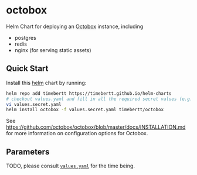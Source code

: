 # octobox

Helm Chart for deploying an [Octobox](https://github.com/octobox/octobox) instance, including

- postgres
- redis
- nginx (for serving static assets)

## Quick Start

Install this [helm](https://helm.sh) chart by running:

```bash
helm repo add timebertt https://timebertt.github.io/helm-charts
# checkout values.yaml and fill in all the required secret values (e.g. `clientID` and `clientSecret`)
vi values.secret.yaml
helm install octobox -f values.secret.yaml timebertt/octobox
```

See https://github.com/octobox/octobox/blob/master/docs/INSTALLATION.md for more information on
configuration options for Octobox.

## Parameters

TODO, please consult [`values.yaml`](./values.yaml) for the time being.
